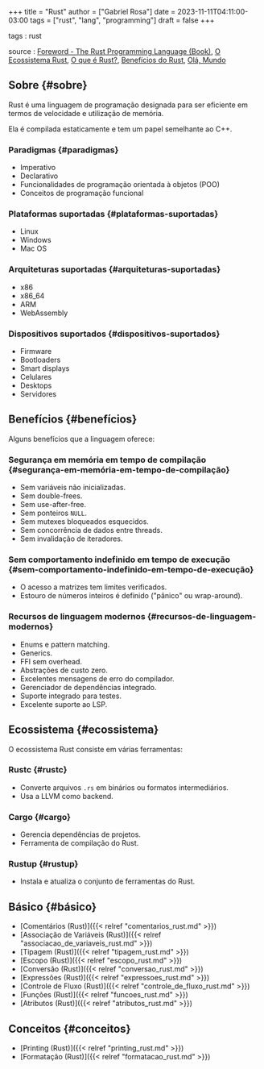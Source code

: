 +++
title = "Rust"
author = ["Gabriel Rosa"]
date = 2023-11-11T04:11:00-03:00
tags = ["rust", "lang", "programming"]
draft = false
+++

tags
: rust

source
: [Foreword - The Rust Programming Language (Book)](https://doc.rust-lang.org/book/foreword.html), [O Ecossistema Rust](https://google.github.io/comprehensive-rust/pt-BR/cargo/rust-ecosystem.html), [O que é Rust?](https://google.github.io/comprehensive-rust/pt-BR/hello-world/what-is-rust.html), [Benefícios do Rust](https://google.github.io/comprehensive-rust/pt-BR/hello-world/benefits.html), [Olá, Mundo](https://google.github.io/comprehensive-rust/pt-BR/types-and-values/hello-world.html)


## Sobre {#sobre}

Rust é uma linguagem de programação designada para ser eficiente em termos de velocidade e utilização de memória.

Ela é compilada estaticamente e tem um papel semelhante ao C++.


### Paradigmas {#paradigmas}

-   Imperativo
-   Declarativo
-   Funcionalidades de programação orientada à objetos (POO)
-   Conceitos de programação funcional


### Plataformas suportadas {#plataformas-suportadas}

-   Linux
-   Windows
-   Mac OS


### Arquiteturas suportadas {#arquiteturas-suportadas}

-   x86
-   x86_64
-   ARM
-   WebAssembly


### Dispositivos suportados {#dispositivos-suportados}

-   Firmware
-   Bootloaders
-   Smart displays
-   Celulares
-   Desktops
-   Servidores


## Benefícios {#benefícios}

Alguns benefícios que a linguagem oferece:


### Segurança em memória em tempo de compilação {#segurança-em-memória-em-tempo-de-compilação}

-   Sem variáveis não inicializadas.
-   Sem double-frees.
-   Sem use-after-free.
-   Sem ponteiros `NULL`.
-   Sem mutexes bloqueados esquecidos.
-   Sem concorrência de dados entre threads.
-   Sem invalidação de iteradores.


### Sem comportamento indefinido em tempo de execução {#sem-comportamento-indefinido-em-tempo-de-execução}

-   O acesso a matrizes tem limites verificados.
-   Estouro de números inteiros é definido ("pânico" ou wrap-around).


### Recursos de linguagem modernos {#recursos-de-linguagem-modernos}

-   Enums e pattern matching.
-   Generics.
-   FFI sem overhead.
-   Abstrações de custo zero.
-   Excelentes mensagens de erro do compilador.
-   Gerenciador de dependências integrado.
-   Suporte integrado para testes.
-   Excelente suporte ao LSP.


## Ecossistema {#ecossistema}

O ecossistema Rust consiste em várias ferramentas:


### Rustc {#rustc}

-   Converte arquivos `.rs` em binários ou formatos intermediários.
-   Usa a LLVM como backend.


### Cargo {#cargo}

-   Gerencia dependências de projetos.
-   Ferramenta de compilação do Rust.


### Rustup {#rustup}

-   Instala e atualiza o conjunto de ferramentas do Rust.


## Básico {#básico}

-   [Comentários (Rust)]({{< relref "comentarios_rust.md" >}})
-   [Associação de Variáveis (Rust)]({{< relref "associacao_de_variaveis_rust.md" >}})
-   [Tipagem (Rust)]({{< relref "tipagem_rust.md" >}})
-   [Escopo (Rust)]({{< relref "escopo_rust.md" >}})
-   [Conversão (Rust)]({{< relref "conversao_rust.md" >}})
-   [Expressões (Rust)]({{< relref "expressoes_rust.md" >}})
-   [Controle de Fluxo (Rust)]({{< relref "controle_de_fluxo_rust.md" >}})
-   [Funções (Rust)]({{< relref "funcoes_rust.md" >}})
-   [Atributos (Rust)]({{< relref "atributos_rust.md" >}})


## Conceitos {#conceitos}

-   [Printing (Rust)]({{< relref "printing_rust.md" >}})
-   [Formatação (Rust)]({{< relref "formatacao_rust.md" >}})
